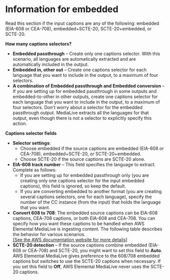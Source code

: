 # Information for embedded<a name="embedded"></a>

Read this section if the input captions are any of the following: embedded \(EIA\-608 or CEA\-708\), embedded\+SCTE\-20, SCTE\-20\+embedded, or SCTE\-20\.

**How many captions selectors?**
+ **Embedded passthrough** – Create only one captions selector\. With this scenario, all languages are automatically extracted and are automatically included in the output\.
+ **Embedded in, other out** – Create one captions selector for each language that you want to include in the output, to a maximum of four selectors\.
+ **A combination of Embedded passthrough and Embedded conversion** – If you are setting up for embedded passthrough in some outputs and embedded\-to\-other in other outputs, create one captions selector for each language that you want to include in the output, to a maximum of four selectors\. Don't worry about a selector for the embedded passthrough output\. MediaLive extracts all the languages for that output, even though there is not a selector to explicitly specify this action\. 

**Captions selector fields**
+ **Selector settings**: 
  + Choose embedded if the source captions are embedded \(EIA\-608 or CEA\-708\), embedded\+SCTE\-20, or SCTE\-20\+embedded\.
  + Choose SCTE\-20 if the source captions are SCTE\-20 alone\.
+ **EIA\-608 track number** – This field specifies the language to extract\. Complete as follows: 
  + If you are setting up for embedded passthrough only \(you are creating only one captions selector for the input embedded captions\), this field is ignored, so keep the default\.
  + If you are converting embedded to another format \(you are creating several captions selectors, one for each language\), specify the number of the CC instance \(from the input\) that holds the language that you want\.
+ **Convert 608 to 708**: The embedded source captions can be EIA\-608 captions, CEA\-708 captions, or both EIA\-608 and CEA\-708\. You can specify how you want these captions to be handled when AWS Elemental MediaLive is ingesting content\. The following table describes the behavior for various scenarios\.    
[\[See the AWS documentation website for more details\]](http://docs.aws.amazon.com/medialive/latest/ug/embedded.html)
+ **SCTE\-20 detection** – If the source captions combine embedded \(EIA\-608 or CEA\-708\) and SCTE\-20, you might want to set this field to **Auto**\. AWS Elemental MediaLive gives preference to the 608/708 embedded captions but switches to use the SCTE\-20 captions when necessary\. If you set this field to **Off**, AWS Elemental MediaLive never uses the SCTE\-20 captions\.